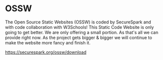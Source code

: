 # OSSW
The Open Source Static Websites (OSSW) is coded by SecureSpark and with code collaboration with W3Schools! 
This Static Code Website is only going to get better. We are only offering a small portion. As that's all we can provide right now. As the project gets bigger & bigger we will continue to make the website more fancy and finish it. 

https://securespark.org/ossw/download

